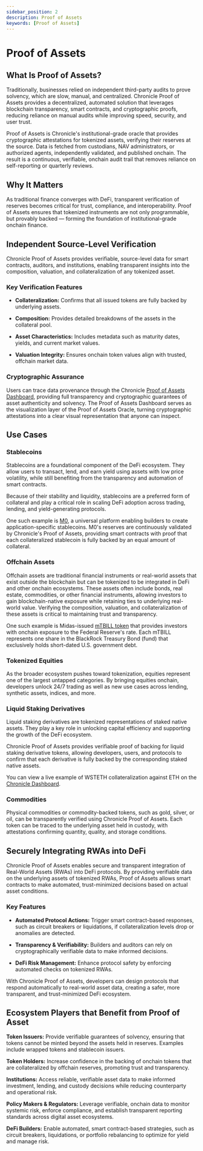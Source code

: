 ```yaml
---
sidebar_position: 2
description: Proof of Assets
keywords: [Proof of Assets]
---
```

# Proof of Assets
## What Is Proof of Assets?

Traditionally, businesses relied on independent third-party audits to prove solvency, which are slow, manual, and centralized.
Chronicle Proof of Assets provides a decentralized, automated solution that leverages blockchain transparency, smart contracts, and cryptographic proofs, reducing reliance on manual audits while improving speed, security, and user trust.

Proof of Assets is Chronicle's institutional-grade oracle that provides cryptographic attestations for tokenized assets, verifying their reserves at the source. 
Data is fetched from custodians, NAV administrators, or authorized agents, independently validated, and published onchain. The result is a continuous, verifiable, onchain audit trail that removes reliance on self-reporting or quarterly reviews.
## Why It Matters

As traditional finance converges with DeFi, transparent verification of reserves becomes critical for trust, compliance, and interoperability. Proof of Assets ensures that tokenized instruments are not only programmable, but provably backed — forming the foundation of institutional-grade onchain finance.

## Independent Source-Level Verification

Chronicle Proof of Assets provides verifiable, source-level data for smart contracts, auditors, and institutions, enabling transparent insights into the composition, valuation, and collateralization of any tokenized asset.

### Key Verification Features

- **Collateralization:**
Confirms that all issued tokens are fully backed by underlying assets.

- **Composition:**
Provides detailed breakdowns of the assets in the collateral pool.

- **Asset Characteristics:**
Includes metadata such as maturity dates, yields, and current market values.

- **Valuation Integrity:**
Ensures onchain token values align with trusted, offchain market data.

### Cryptographic Assurance

Users can trace data provenance through the Chronicle [Proof of Assets Dashboard](https://chroniclelabs.org/dashboard/vaos), providing full transparency and cryptographic guarantees of asset authenticity and solvency. The Proof of Assets Dashboard serves as the visualization layer of the Proof of Assets Oracle, turning cryptographic attestations into a clear visual representation that anyone can inspect.

## Use Cases

### Stablecoins
Stablecoins are a foundational component of the DeFi ecosystem. They allow users to transact, lend, and earn yield using assets with low price volatility, while still benefiting from the transparency and automation of smart contracts.

Because of their stability and liquidity, stablecoins are a preferred form of collateral and play a critical role in scaling DeFi adoption across trading, lending, and yield-generating protocols.

One such example is [M0](https://chroniclelabs.org/dashboard/vao/m-by-m0), a universal platform enabling builders to create application-specific stablecoins. M0's reserves are continuously validated by Chronicle's Proof of Assets, providing smart contracts with proof that each collateralized stablecoin is fully backed by an equal amount of collateral.

### Offchain Assets

Offchain assets are traditional financial instruments or real-world assets that exist outside the blockchain but can be tokenized to be integrated in DeFi and other onchain ecosystems. These assets often include bonds, real estate, commodities, or other financial instruments, allowing investors to gain blockchain-native exposure while retaining ties to underlying real-world value. Verifying the composition, valuation, and collateralization of these assets is critical to maintaining trust and transparency.

One such example is Midas-issued [mTBILL token](https://chroniclelabs.org/dashboard/oracle/MTBILL/USD#blockchain=BASE&contract=0x70E58b7A1c884fFFE7dbce5249337603a28b8422&txn=0x15960b385f3d495440731fbca9da2b9a44d0274398c15ac028c58e6b0a43b78f) that provides investors with onchain exposure to the Federal Reserve's rate. Each mTBILL represents one share in the BlackRock Treasury Bond (fund) that exclusively holds short-dated U.S. government debt. 

### Tokenized Equities
As the broader ecosystem pushes toward tokenization, equities represent one of the largest untapped categories. By bringing equities onchain, developers unlock 24/7 trading as well as new use cases across lending, synthetic assets, indices, and more.

### Liquid Staking Derivatives
Liquid staking derivatives are tokenized representations of staked native assets. They play a key role in unlocking capital efficiency and supporting the growth of the DeFi ecosystem.

Chronicle Proof of Assets provides verifiable proof of backing for liquid staking derivative tokens, allowing developers, users, and protocols to confirm that each derivative is fully backed by the corresponding staked native assets.

You can view a live example of WSTETH collateralization against ETH on the [Chronicle Dashboard](https://chroniclelabs.org/dashboard/oracle/WSTETH%23fundamental/ETH#blockchain=UNICHAIN&contract=0x74661a9ea74fD04975c6eBc6B155Abf8f885636c&txn=0x5dac41704457f9033b280e5a6ac5eec3f27898312c085f6fcacd96463c7c5551).

### Commodities
Physical commodities or commodity-backed tokens, such as gold, silver, or oil, can be transparently verified using Chronicle Proof of Assets. Each token can be traced to the underlying asset held in custody, with attestations confirming quantity, quality, and storage conditions.

## Securely Integrating RWAs into DeFi

Chronicle Proof of Assets enables secure and transparent integration of Real-World Assets (RWAs) into DeFi protocols. By providing verifiable data on the underlying assets of tokenized RWAs, Proof of Assets allows smart contracts to make automated, trust-minimized decisions based on actual asset conditions.

### Key Features

- **Automated Protocol Actions:** Trigger smart contract-based responses, such as circuit breakers or liquidations, if collateralization levels drop or anomalies are detected.

- **Transparency & Verifiability:** Builders and auditors can rely on cryptographically verifiable data to make informed decisions.

- **DeFi Risk Management:** Enhance protocol safety by enforcing automated checks on tokenized RWAs.

With Chronicle Proof of Assets, developers can design protocols that respond automatically to real-world asset data, creating a safer, more transparent, and trust-minimized DeFi ecosystem.


## Ecosystem Players that Benefit from Proof of Asset

**Token Issuers:** Provide verifiable guarantees of solvency, ensuring that tokens cannot be minted beyond the assets held in reserves. Examples include wrapped tokens and stablecoin issuers.

**Token Holders:** Increase confidence in the backing of onchain tokens that are collateralized by offchain reserves, promoting trust and transparency.

**Institutions:** Access reliable, verifiable asset data to make informed investment, lending, and custody decisions while reducing counterparty and operational risk.

**Policy Makers & Regulators:** Leverage verifiable, onchain data to monitor systemic risk, enforce compliance, and establish transparent reporting standards across digital asset ecosystems.

**DeFi Builders:** Enable automated, smart contract-based strategies, such as circuit breakers, liquidations, or portfolio rebalancing to optimize for yield and manage risk.